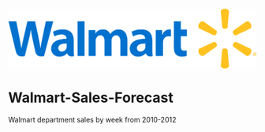 ![My Image](Data%20Images/Walmart_logo%202.png?raw=true)

# Walmart-Sales-Forecast
Walmart department sales by week from 2010-2012
